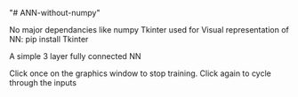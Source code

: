 "# ANN-without-numpy" 

No major dependancies like numpy
Tkinter used for Visual representation of NN:
pip install Tkinter

A simple 3 layer fully connected NN

Click once on the graphics window to stop training.
Click again to cycle through the inputs
